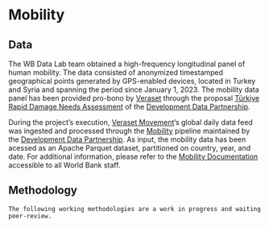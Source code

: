 # Mobility

## Data

The WB Data Lab team obtained a high-frequency longitudinal panel of human mobility. The data consisted of anonymized timestamped geographical points generated by GPS-enabled devices, located in Turkey and Syria and spanning the period since January 1, 2023. The mobility data panel has been provided pro-bono by [Veraset](https://veraset.com) through the proposal [Türkiye Rapid Damage Needs Assessment](https://portal.datapartnership.org/readableproposal/427) of the [Development Data Partnership](https://datapartnership.org).

During the project’s execution, [Veraset Movement](https://www.veraset.com/products/movement/)’s global daily data feed was ingested and processed through the [Mobility](https://docs.datapartnership.org/collections/mobility/README.html) pipeline maintained by the [Development Data Partnership](https://datapartnership.org/). As input, the mobility data has been acessed as an Apache Parquet dataset, partitioned on country, year, and date. For additional information, please refer to the [Mobility Documentation](https://docs.datapartnership.org/collections/mobility/README.html) accessible to all World Bank staff.

## Methodology

```{caution}
The following working methodologies are a work in progress and waiting peer-review.
```

